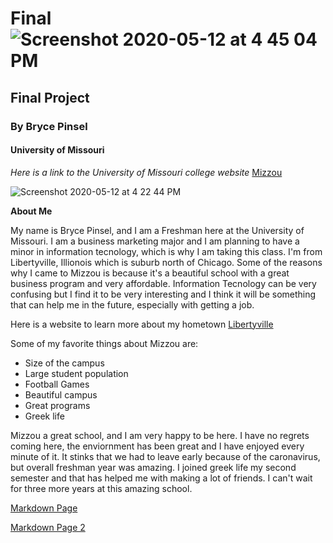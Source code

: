 # Final ![Screenshot 2020-05-12 at 4 45 04 PM](https://user-images.githubusercontent.com/64927165/81748775-05a26c00-9470-11ea-9bc1-18aed9fafc13.png)
## Final Project
### By Bryce Pinsel
#### University of Missouri
*Here is a link to the University of Missouri college website*
[Mizzou](https://missouri.edu/)

![Screenshot 2020-05-12 at 4 22 44 PM](https://user-images.githubusercontent.com/64927165/81746948-e524e280-946c-11ea-8459-375f1ab99ac6.png)


**About Me**

My name is Bryce Pinsel, and I am a Freshman here at the University of Missouri. I am a business marketing major and I am planning to have a minor in information tecnology, which is why I am taking this class. I'm from Libertyville, Illionois which is suburb north of Chicago. Some of the reasons why I came to Mizzou is because it's a beautiful school with a great business program and very affordable. Information Tecnology can be very confusing but I find it to be very interesting and I think it will be something that can help me in the future, especially with getting a job.

Here is a website to learn more about my hometown
[Libertyville](https://www.libertyville.com/)

Some of my favorite things about Mizzou are:

* Size of the campus
* Large student population
* Football Games
* Beautiful campus
* Great programs
* Greek life

 <html>
      <head>
Mizzou a great school, and I am very happy to be here. I have no regrets coming here, the enviornment has been great and I have enjoyed every minute of it. It stinks that we had to leave early because of the caronavirus, but overall freshman year was amazing. I joined greek life my second semester and that has helped me with making a lot of friends. I can't wait for three more years at this amazing school.
      </head>
    </html>

[Markdown Page](https://github.com/brycepinsel/Final/edit/master/README.md)

[Markdown Page 2](https://raw.githubusercontent.com/brycepinsel/Final/master/README.md)
